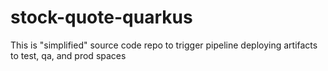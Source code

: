 # stock-quote-quarkus

This is "simplified" source code repo to trigger pipeline deploying artifacts to test, qa, and prod spaces
